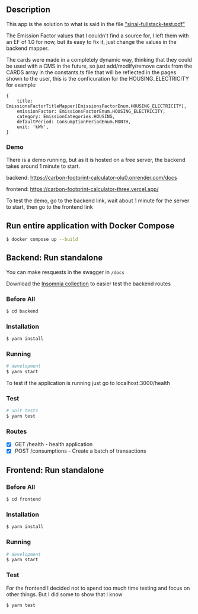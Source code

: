 ## Description

This app is the solution to what is said in the file ["sinai-fullstack-test.pdf"](sinai-fullstack-test.pdf)

The Emission Factor values that I couldn't find a source for, I left them with an EF of 1.0 for now, but its easy to fix it, just change the values in the backend mapper.

The cards were made in a completely dynamic way, thinking that they could be used with a CMS in the future, so just add/modify/remove cards from the CARDS array in the constants.ts file that will be reflected in the pages shown to the user, this is the conficuration for the HOUSING_ELECTRICITY for example:

```
{
    title: EmissionsFactorTitleMapper[EmissionsFactorEnum.HOUSING_ELECTRICITY],
    emissionFactor: EmissionsFactorEnum.HOUSING_ELECTRICITY,
    category: EmissionCategories.HOUSING,
    defaultPeriod: ConsumptionPeriodEnum.MONTH,
    unit: 'kWh',
}
```

### Demo

There is a demo running, but as it is hosted on a free server, the backend takes around 1 minute to start.

backend: https://carbon-footprint-calculator-olu0.onrender.com/docs

frontend: https://carbon-footprint-calculator-three.vercel.app/

To test the demo, go to the backend link, wait about 1 minute for the server to start, then go to the frontend link

## Run entire application with Docker Compose

```bash
$ docker compose up --build
```

## Backend: Run standalone

You can make resquests in the swagger in `/docs`

Download the [Insomnia collection]("insomnia-collection.json") to easier test the backend routes

### Before All

```bash
$ cd backend
```

### Installation

```bash
$ yarn install
```

### Running

```bash
# development
$ yarn start
```

To test if the application is running just go to localhost:3000/health

### Test

```bash
# unit tests
$ yarn test
```

### Routes

- [x] GET /health - health application
- [x] POST /consumptions - Create a batch of transactions

## Frontend: Run standalone

### Before All

```bash
$ cd frontend
```

### Installation

```bash
$ yarn install
```

### Running

```bash
# development
$ yarn start
```

### Test

For the frontend I decided not to spend too much time testing and focus on other things. But I did some to show that I know

```bash
$ yarn test
```
